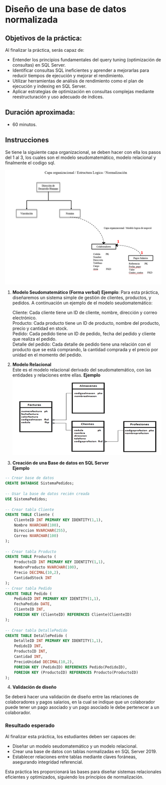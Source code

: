 # Diseño de una base de datos normalizada 

## Objetivos de la práctica:
Al finalizar la práctica, serás capaz de:
- Entender los principios fundamentales del query tuning (optimización de consultas) en SQL Server.
- Identificar consultas SQL ineficientes y aprender a mejorarlas para reducir tiempos de ejecución y mejorar el rendimiento.
- Utilizar herramientas de análisis de rendimiento como el plan de ejecución y indexing en SQL Server.
- Aplicar estrategias de optimización en consultas complejas mediante reestructuración y uso adecuado de índices.

## Duración aproximada:
- 60 minutos.

## Instrucciones 
Se tiene la siguiente capa organizacional, se deben hacer con ella los pasos del 1 al 3, los cuales son el modelo seudomatemático, modelo relacional y finalmente el codigo sql.

![imagen cap2](../images/Capitulo%202/img1.png)<br>


1. **Modelo Seudomatemático (Forma verbal)**
**Ejemplo**: Para esta práctica, diseñaremos un sistema simple de gestión de clientes, productos, y pedidos. A continuación un ejemplo de el modelo seudomatemático:

    Cliente: Cada cliente tiene un ID de cliente, nombre, dirección y correo electrónico.<br>
    Producto: Cada producto tiene un ID de producto, nombre del producto, precio y cantidad en stock.<br>
    Pedido: Cada pedido tiene un ID de pedido, fecha del pedido y cliente que realiza el pedido.<br>
    Detalle del pedido: Cada detalle de pedido tiene una relación con el producto que se está comprando, la cantidad comprada y el precio por unidad en el momento del pedido.<br>

2. **Modelo Relacional** <br>
Este es el modelo relacional derivado del seudomatemático, con las entidades y relaciones entre ellas.
**Ejemplo**
![imagen cap2](../images/Capitulo%202/img2.png)<br>

3. **Creación de una Base de datos en SQL Server** <br>
**Ejemplo**
```sql
-- Crear base de datos
CREATE DATABASE SistemaPedidos;

-- Usar la base de datos recién creada
USE SistemaPedidos;

-- Crear tabla Cliente
CREATE TABLE Cliente (
    ClienteID INT PRIMARY KEY IDENTITY(1,1),
    Nombre NVARCHAR(100),
    Direccion NVARCHAR(255),
    Correo NVARCHAR(100)
);

-- Crear tabla Producto
CREATE TABLE Producto (
    ProductoID INT PRIMARY KEY IDENTITY(1,1),
    NombreProducto NVARCHAR(100),
    Precio DECIMAL(10,2),
    CantidadStock INT
);
-- Crear tabla Pedido
CREATE TABLE Pedido (
    PedidoID INT PRIMARY KEY IDENTITY(1,1),
    FechaPedido DATE,
    ClienteID INT,
    FOREIGN KEY (ClienteID) REFERENCES Cliente(ClienteID)
);

-- Crear tabla DetallePedido
CREATE TABLE DetallePedido (
    DetalleID INT PRIMARY KEY IDENTITY(1,1),
    PedidoID INT,
    ProductoID INT,
    Cantidad INT,
    PrecioUnidad DECIMAL(10,2),
    FOREIGN KEY (PedidoID) REFERENCES Pedido(PedidoID),
    FOREIGN KEY (ProductoID) REFERENCES Producto(ProductoID)
);
```
4. **Validación de diseño**

Se deberá hacer una validación de diseño entre las relaciones de colaboradores y pagos salarios, en la cual se indique que un colaborador puede tener un pago asociado y un pago asociado le debe pertenecer a un colaborador. 


### Resultado esperado
Al finalizar esta práctica, los estudiantes deben ser capaces de:
- Diseñar un modelo seudomatemático y un modelo relacional.
- Crear una base de datos con tablas normalizadas en SQL Server 2019.
- Establecer relaciones entre tablas mediante claves foráneas, asegurando integridad referencial.

Esta práctica les proporcionará las bases para diseñar sistemas relacionales eficientes y optimizados, siguiendo los principios de normalización.

